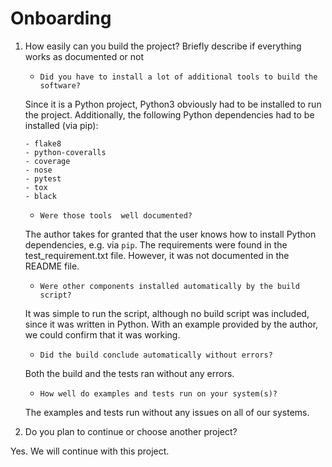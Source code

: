 # Onboarding

1. How easily can you build the project? Briefly describe if everything works as documented or not

    * `Did you have to install a lot of additional tools to build the software?`

    Since it is a Python project, Python3 obviously had to be installed to run the project. Additionally, the following Python dependencies had to be installed (via pip):

    ```
    - flake8
    - python-coveralls
    - coverage
    - nose
    - pytest
    - tox
    - black
    ```

    *  `Were those tools  well documented?`

    The author takes for granted that the user knows how to install Python dependencies, e.g. via `pip`. The requirements were found in the test_requirement.txt file. However, it was not documented in the README file.

    *  `Were other components installed automatically by the build script?`

    It was simple to run the script, although no build script was included, since it was written in Python. With an example provided by the author, we could confirm that it was working.

    *  `Did the build conclude automatically without errors?`

    Both the build and the tests ran without any errors.

    *  `How well do examples and tests run on your system(s)?`

    The examples and tests run without any issues on all of our systems.

2. Do you plan to continue or choose another project?

Yes. We will continue with this project.
